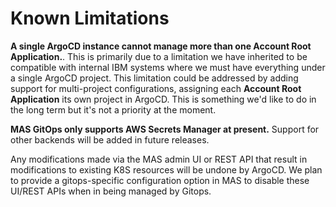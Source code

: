 Known Limitations
===============================================================================

**A single ArgoCD instance cannot manage more than one Account Root Application.**. This is primarily due to a limitation we have inherited to be compatible with internal IBM systems where we must have everything under a single ArgoCD project. This limitation could be addressed by adding support for multi-project configurations, assigning each **Account Root Application** its own project in ArgoCD. This is something we'd like to do in the long term but it's not a priority at the moment.


**MAS GitOps only supports AWS Secrets Manager at present.** Support for other backends will be added in future releases.

Any modifications made via the MAS admin UI or REST API that result in modifications to existing K8S resources will be undone by ArgoCD. We plan to provide a gitops-specific configuration option in MAS to disable these UI/REST APIs when in being managed by Gitops.


